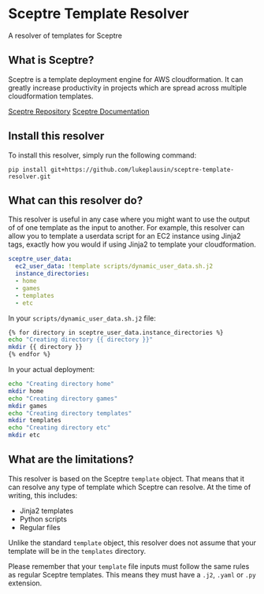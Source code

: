 # Sceptre Template Resolver
A resolver of templates for Sceptre

## What is Sceptre?

Sceptre is a template deployment engine for AWS cloudformation. It can greatly increase productivity in projects which are spread across multiple cloudformation templates.

[Sceptre Repository](https://github.com/cloudreach/sceptre)
[Sceptre Documentation](https://sceptre.cloudreach.com/latest/docs/get_started.html)

## Install this resolver

To install this resolver, simply run the following command:

`pip install git+https://github.com/lukeplausin/sceptre-template-resolver.git`

## What can this resolver do?

This resolver is useful in any case where you might want to use the output of of one template as the input to another. For example, this resolver can allow you to template a userdata script for an EC2 instance using Jinja2 tags, exactly how you would if using Jinja2 to template your cloudformation.

```yaml
sceptre_user_data:
  ec2_user_data: !template scripts/dynamic_user_data.sh.j2
  instance_directories:
  - home
  - games
  - templates
  - etc
```

In your `scripts/dynamic_user_data.sh.j2` file:
```bash
{% for directory in sceptre_user_data.instance_directories %}
echo "Creating directory {{ directory }}"
mkdir {{ directory }}
{% endfor %}
```

In your actual deployment:
```bash
echo "Creating directory home"
mkdir home
echo "Creating directory games"
mkdir games
echo "Creating directory templates"
mkdir templates
echo "Creating directory etc"
mkdir etc
```

## What are the limitations?

This resolver is based on the Sceptre `template` object. That means that it can resolve any type of template which Sceptre can resolve. At the time of writing, this includes:

- Jinja2 templates
- Python scripts
- Regular files

Unlike the standard `template` object, this resolver does not assume that your template will be in the `templates` directory.

Please remember that your `template` file inputs must follow the same rules as regular Sceptre templates. This means they must have a `.j2`, `.yaml` or `.py` extension.

